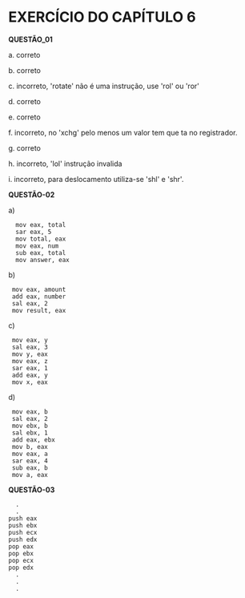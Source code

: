 # EXERCÍCIO DO CAPÍTULO 6

**QUESTÃO_01**

a. correto

b. correto
      
c. incorreto, 'rotate' não é uma instrução, use 'rol' ou 'ror'
      
d. correto
      
e. correto
      
f. incorreto, no 'xchg' pelo menos um valor tem que ta no registrador.
      
g. correto
      
h. incorreto, 'lol' instrução invalida
      
i. incorreto, para deslocamento utiliza-se 'shl' e 'shr'.
      
**QUESTÃO-02**

a)

      mov eax, total
      sar eax, 5
      mov total, eax
      mov eax, num
      sub eax, total
      mov answer, eax

b)

     mov eax, amount
     add eax, number
     sal eax, 2
     mov result, eax

c)

     mov eax, y
     sal eax, 3
     mov y, eax
     mov eax, z
     sar eax, 1
     add eax, y
     mov x, eax

d)

     mov eax, b
     sal eax, 2
     mov ebx, b
     sal ebx, 1
     add eax, ebx
     mov b, eax
     mov eax, a
     sar eax, 4
     sub eax, b
     mov a, eax


**QUESTÃO-03**

      .
      .
    push eax
	push ebx
	push ecx
	push edx
	pop eax
	pop ebx
	pop ecx
	pop edx
      .
      .
      .
